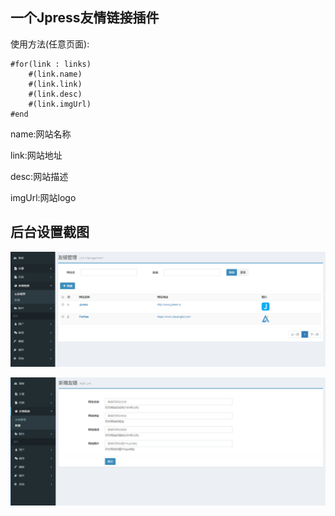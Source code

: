 ## 一个Jpress友情链接插件
使用方法(任意页面):
```
#for(link : links)
    #(link.name)
    #(link.link)
    #(link.desc)
    #(link.imgUrl)
#end
```
name:网站名称

link:网站地址

desc:网站描述

imgUrl:网站logo

## 后台设置截图
![管理](./src/main/webapp/screen/1.png)

![新增](./src/main/webapp/screen/2.png)